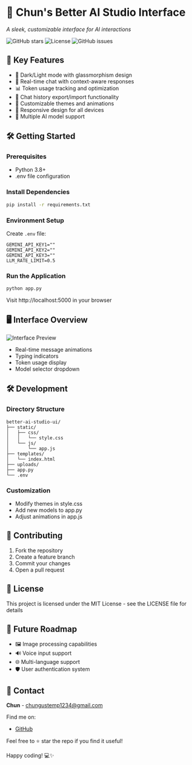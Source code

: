 # 🚀 Chun's Better AI Studio Interface

*A sleek, customizable interface for AI interactions*

![GitHub stars](https://img.shields.io/github/stars/chungus1310/better-ai-studio-ui?style=social)
![License](https://img.shields.io/badge/license-MIT-blue)
![GitHub issues](https://img.shields.io/github/issues/chungus1310/better-ai-studio-ui)

## 🌟 Key Features
- 🌌 Dark/Light mode with glassmorphism design
- 💬 Real-time chat with context-aware responses
- 📊 Token usage tracking and optimization
- 🔄 Chat history export/import functionality
- 🎨 Customizable themes and animations
- 📱 Responsive design for all devices
- 🚀 Multiple AI model support

## 🛠️ Getting Started

### Prerequisites
- Python 3.8+
- .env file configuration

### Install Dependencies
```bash
pip install -r requirements.txt
```

### Environment Setup
Create `.env` file:
```env
GEMINI_API_KEY1=""
GEMINI_API_KEY2=""
GEMINI_API_KEY3=""
LLM_RATE_LIMIT=0.5
```

### Run the Application
```bash
python app.py
```
Visit http://localhost:5000 in your browser

## 🖥️ Interface Overview

![Interface Preview](https://via.placeholder.com/600x400.png?text=Interface+Preview+Coming+Soon)

- Real-time message animations
- Typing indicators
- Token usage display
- Model selector dropdown

## 🛠 Development

### Directory Structure
```
better-ai-studio-ui/
├── static/
│   ├── css/
│   │   └── style.css
│   └── js/
│       └── app.js
├── templates/
│   └── index.html
├── uploads/
├── app.py
└── .env
```

### Customization
- Modify themes in style.css
- Add new models to app.py
- Adjust animations in app.js

## 🤝 Contributing
1. Fork the repository
2. Create a feature branch
3. Commit your changes
4. Open a pull request

## 📝 License
This project is licensed under the MIT License - see the LICENSE file for details

## 📢 Future Roadmap
- 🖼️ Image processing capabilities
- 🔊 Voice input support
- 🌐 Multi-language support
- 🛡️ User authentication system

## 📧 Contact
**Chun** - chungustemp1234@gmail.com

Find me on:
- [GitHub](https://github.com/chungus1310)

Feel free to ⭐️ star the repo if you find it useful!

Happy coding! 💻✨
